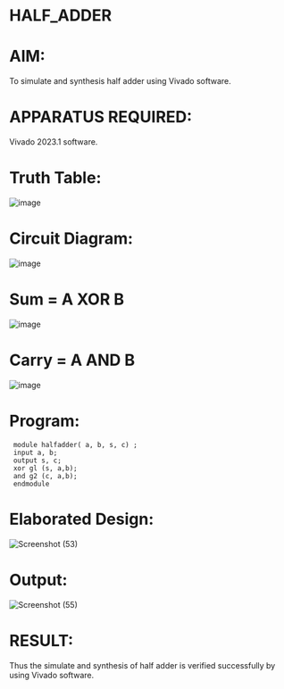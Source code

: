 # HALF_ADDER
# AIM:
To simulate and synthesis half adder using Vivado software.
# APPARATUS REQUIRED:
Vivado 2023.1 software.
# Truth Table:
![image](https://github.com/RESMIRNAIR/HALF_ADDER/assets/154305926/fe672c28-5c6a-4355-b70f-b40bce63880d)
# Circuit Diagram:
![image](https://github.com/RESMIRNAIR/HALF_ADDER/assets/154305926/5f1a79a7-73c2-4b99-a40d-afa2a20c74ac)
# Sum = A XOR B
![image](https://github.com/RESMIRNAIR/HALF_ADDER/assets/154305926/020e1531-1c11-42e5-9f27-f09ba459984d)
# Carry = A AND B
![image](https://github.com/RESMIRNAIR/HALF_ADDER/assets/154305926/988ae131-0822-4d23-941b-eaafad349a72)
# Program:
     module halfadder( a, b, s, c) ;
     input a, b;
     output s, c;
     xor gl (s, a,b);
     and g2 (c, a,b);
     endmodule
# Elaborated Design:
![Screenshot (53)](https://github.com/DeepanAnbazhagan/HALF_ADDER/assets/164902865/9e65143e-e220-413b-9db7-5c8f51567bda)
# Output: 
![Screenshot (55)](https://github.com/DeepanAnbazhagan/HALF_ADDER/assets/164902865/2ecd6c3e-a67d-4055-97b3-18b46ca392b7)
# RESULT:
Thus the simulate and synthesis of  half adder is verified successfully by using Vivado software.

